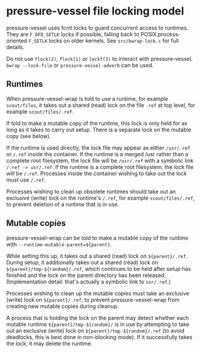 pressure-vessel file locking model
==================================

pressure-vessel uses fcntl locks to guard concurrent access to runtimes.
They are `F_OFD_SETLK` locks if possible, falling back to POSIX
process-oriented `F_SETLK` locks on older kernels. See `src/bwrap-lock.c`
for full details.

Do not use `flock(2)`, `flock(1)` or `lockf(3)` to interact with
pressure-vessel. `bwrap --lock-file` or `pressure-vessel-adverb`
can be used.

Runtimes
--------

When pressure-vessel-wrap is told to use a runtime, for example
`scout/files`, it takes out a shared (read) lock on the file `.ref`
at top level, for example `scout/files/.ref`.

If told to make a mutable copy of the runtime, this lock is only held
for as long as it takes to carry out setup. There is a separate lock on
the mutable copy (see below).

If the runtime is used directly, the lock file may appear as either
`/usr/.ref` or `/.ref` inside the container. If the runtime is a merged
/usr rather than a complete root filesystem, the lock file will be
`/usr/.ref` with a symbolic link `/.ref -> usr/.ref`. If the runtime is
a complete root filesystem, the lock file will be `/.ref`. Processes
inside the container wishing to take out the lock must use `/.ref`.

Processes wishing to clean up obsolete runtimes should take out an
exclusive (write) lock on the runtime's `/.ref`, for example
`scout/files/.ref`, to prevent deletion of a runtime that is in use.

Mutable copies
--------------

pressure-vessel-wrap can be told to make a mutable copy of the runtime
with `--runtime-mutable-parent=${parent}`.

While setting this up, it takes out a shared (read) lock on
`${parent}/.ref`. During setup, it additionally takes out a shared (read)
lock on `${parent}/tmp-${random}/.ref`, which continues to be held after
setup has finished and the lock on the parent directory has been released.
(Implementation detail: that's actually a symbolic link to `usr/.ref`.)

Processes wishing to clean up the mutable copies must take an
exclusive (write) lock on `${parent}/.ref`, to prevent
pressure-vessel-wrap from creating new mutable copies during cleanup.

A process that is holding the lock on the parent may detect whether each
mutable runtime `${parent}/tmp-${random}/` is in use by attempting to
take out an exclusive (write) lock on `${parent}/tmp-${random}/.ref`
(to avoid deadlocks, this is best done in non-blocking mode). If it
successfully takes the lock, it may delete the runtime.
